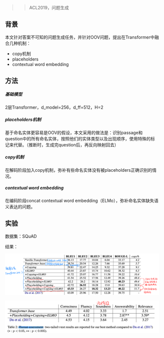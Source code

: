 > > ACL2019，问题生成

## 背景

本文针对答案不可知的问题生成任务，并针对OOV问题，提出在Transformer中融合几种机制：

- copy机制
- placeholders
- contextual word embedding



## 方法

##### 基础模型

2层Transformer，d_model=256，d_ff=512，H=2

##### placeholders机制

基于命名实体更容易是OOV的假设，本文采用的做法是：识别passage和question中的所有命名实体，按照他们的实体类型以及出现顺序，使用特殊的标记来代替。（推断时，生成完question后，再反向映射回去）

##### copy机制

在解码阶段加入copy机制，弥补有些命名实体没有被placeholders正确识别的情况。

##### contextual word embedding

在编码阶段concat contextual word embedding（ELMo），弥补命名实体缺失语义表达的问题。



## 实验

数据集：SQuAD

结果：

![image-20200210150419974](../../images/image-20200210150419974.png)

![image-20200210150519679](../../images/image-20200210150519679.png)

